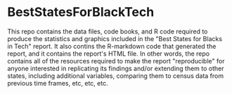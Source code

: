 # BestStatesForBlackTech
This repo contains the data files, code books, and R code required to produce the statistics and graphics included 
in the "Best States for Blacks in Tech" report. It also contins the R-markdown code that generated the report, 
and it contains the report's HTML file. In other words, the repo contains all of the resources required to 
make the report "reproducible" for anyone interested in replicating its findings and/or extending them to
other states, including additional variables, comparing them to census data from previous time frames, etc, etc, etc.
